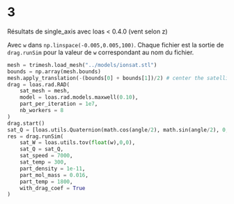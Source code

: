 # 3
Résultats de single_axis avec loas < 0.4.0 (vent selon z)

Avec `w` dans `np.linspace(-0.005,0.005,100)`. Chaque fichier est la sortie de `drag.runSim` pour la valeur de `w` correspondant au nom du fichier.
```python
mesh = trimesh.load_mesh("../models/ionsat.stl")
bounds = np.array(mesh.bounds)
mesh.apply_translation(-(bounds[0] + bounds[1])/2) # center the satellite (the mass center should be on 0,0)
drag = loas.rad.RAD(
    sat_mesh = mesh,
    model = loas.rad.models.maxwell(0.10),
    part_per_iteration = 1e7,
    nb_workers = 8
)
drag.start()
sat_Q = [loas.utils.Quaternion(math.cos(angle/2), math.sin(angle/2), 0, 0) for angle in np.linspace(0, 2*math.pi, 100)]
res = drag.runSim(
    sat_W = loas.utils.tov(float(w),0,0),
    sat_Q = sat_Q,
    sat_speed = 7000,
    sat_temp = 300,
    part_density = 1e-11,
    part_mol_mass = 0.016,
    part_temp = 1800,
    with_drag_coef = True
)
```
